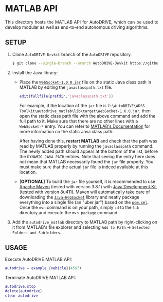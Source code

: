 # MATLAB API

<p align="justify">
This directory hosts the MATLAB API for AutoDRIVE, which can be used to develop modular as well as end-to-end autonomous driving algorithms.
</p>

## SETUP

1. Clone `AutoDRIVE-Devkit` branch of the `AutoDRIVE` repository.
    ```bash
    $ git clone --single-branch --branch AutoDRIVE-Devkit https://github.com/Tinker-Twins/AutoDRIVE.git
    ```
2. Install the Java library:
   - Place the [`WebSocket-1.0.0.jar`](lib/target/WebSocket-1.0.0.jar) file on the static Java class path in MATLAB by editing the `javaclasspath.txt` file.
     ```MATLAB
     edit(fullfile(prefdir,'javaclasspath.txt'))
     ```
     For example, if the location of the `jar` file is `C:\AutoDRIVE\ADSS Toolkit\autodrive_matlab\lib\target\WebSocket-1.0.0.jar`, then open the static class path file with the above command and add the full path to it. Make sure that there are no other lines with a `WebSocket-*` entry. You can refer to [MATLAB's Documentation](https://www.mathworks.com/help/matlab/matlab_external/static-path-of-java-class-path.html) for more information on the static Java class path.

     After having done this, **restart MATLAB** and check that the path was read by MATLAB properly by running the `javaclasspath` command. The newly added path should appear at the bottom of the list, before the `DYNAMIC JAVA PATH` entries. Note that seeing the entry here does not mean that MATLAB necessarily found the `jar` file properly. You must make sure that the actual `jar` file is indeed available at this location.
   - **[OPTIONAL]** To build the `jar` file yourself, it is recommended to use [Apache Maven](https://maven.apache.org/download.cgi) (tested with version 3.8.1) with [Java Development Kit](https://www.oracle.com/java/technologies/downloads/?er=221886#java8) (tested with version 8u411). Maven will automatically take care of downloading the [`Java-WebSocket`](https://github.com/TooTallNate/Java-WebSocket) library and neatly package everything into a single file (an "uber jar") based on the [`pom.xml`](lib/pom.xml). Once the `mvn` command is on your path, simply `cd` to the `lib` directory and execute the `mvn package` command.
4. Add the `autodrive_matlab` directory to MATLAB path by right-clicking on it from MATLAB's file explorer and selecting `Add to Path` &rarr; `Selected Folders and Subfolders`.

## USAGE

Execute AutoDRIVE MATLAB API:
```MATLAB
autodrive = example_{vehicle}(4567)
```

Terminate AutoDRIVE MATLAB API:
```MATLAB
autodrive.stop
delete(autodrive)
clear autodrive
```
